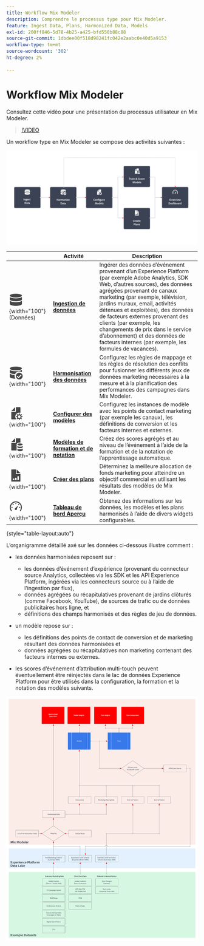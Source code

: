 ```yaml
---
title: Workflow Mix Modeler
description: Comprendre le processus type pour Mix Modeler.
feature: Ingest Data, Plans, Harmonized Data, Models
exl-id: 200ff846-5d78-4b25-a425-bfd558b88c88
source-git-commit: 1dbdee00f518d98241fc042e2aabc0e40d5a9153
workflow-type: tm+mt
source-wordcount: '302'
ht-degree: 2%

---
```


# Workflow Mix Modeler

Consultez cette vidéo pour une présentation du processus utilisateur en Mix Modeler.

>[!VIDEO](https://video.tv.adobe.com/v/3424854/?learn=on)


Un workflow type en Mix Modeler se compose des activités suivantes :

![Texte alternatif](../assets/ApplicationWorkflow.svg)

|  | Activité | Description |
|---|---|---|
| ![Data](../assets/icons/Data.svg){width="100"} (Données) | [**Ingestion de données**](../ingest-data/overview.md) | Ingérer des données d’événement provenant d’un Experience Platform (par exemple Adobe Analytics, SDK Web, d’autres sources), des données agrégées provenant de canaux marketing (par exemple, télévision, jardins muraux, email, activités détenues et exploitées), des données de facteurs externes provenant des clients (par exemple, les changements de prix dans le service d’abonnement) et des données de facteurs internes (par exemple, les formules de vacances). |
| ![DataCheck](../assets/icons/DataCheck.svg){width="100"} | [**Harmonisation des données**](../harmonize-data/overview.md) | Configurez les règles de mappage et les règles de résolution des conflits pour fusionner les différents jeux de données marketing nécessaires à la mesure et à la planification des performances des campagnes dans Mix Modeler. |
| ![FileConfig](../assets/icons/FileGear.svg){width="100"} | [**Configurer des modèles**](../models/create.md) | Configurez les instances de modèle avec les points de contact marketing (par exemple les canaux), les définitions de conversion et les facteurs internes et externes. |
| ![FileData](../assets/icons/FileData.svg){width="100"} | [**Modèles de formation et de notation**](../models/overview.md) | Créez des scores agrégés et au niveau de l’événement à l’aide de la formation et de la notation de l’apprentissage automatique. |
| ![FileChart](../assets/icons/FileChart.svg){width="100"} | [**Créer des plans**](../plans/overview.md) | Déterminez la meilleure allocation de fonds marketing pour atteindre un objectif commercial en utilisant les résultats des modèles de Mix Modeler. |
| ![Tableau de bord](../assets/icons/Dashboard.svg){width="100"} | [**Tableau de bord Aperçu**](../dashboard/overview.md) | Obtenez des informations sur les données, les modèles et les plans harmonisés à l’aide de divers widgets configurables. |

{style="table-layout:auto"}

L’organigramme détaillé axé sur les données ci-dessous illustre comment :

* les données harmonisées reposent sur :

   * les données d’événement d’expérience (provenant du connecteur source Analytics, collectées via les SDK et les API Experience Platform, ingérées via les connecteurs source ou à l’aide de l’ingestion par flux),
   * données agrégées ou récapitulatives provenant de jardins clôturés (comme Facebook, YouTube), de sources de trafic ou de données publicitaires hors ligne, et
   * définitions des champs harmonisés et des règles de jeu de données.

* un modèle repose sur :

   * les définitions des points de contact de conversion et de marketing résultant des données harmonisées et
   * données agrégées ou récapitulatives non marketing contenant des facteurs internes ou externes.

* les scores d’événement d’attribution multi-touch peuvent éventuellement être réinjectés dans le lac de données Experience Platform pour être utilisés dans la configuration, la formation et la notation des modèles suivants.

![Processus complet](../assets/comprehensive-workflow.svg)
